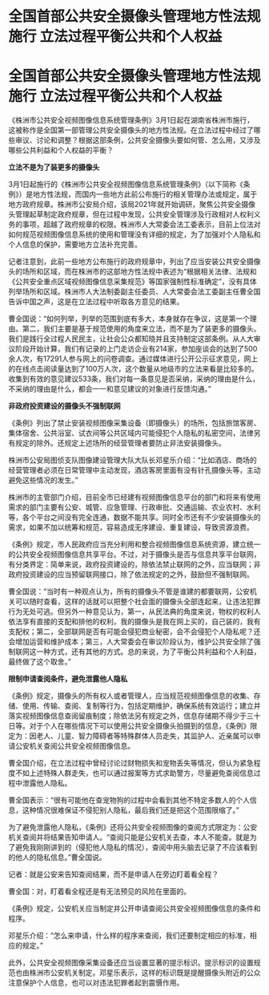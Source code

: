 # 全国首部公共安全摄像头管理地方性法规施行 立法过程平衡公共和个人权益

# 全国首部公共安全摄像头管理地方性法规施行 立法过程平衡公共和个人权益

《株洲市公共安全视频图像信息系统管理条例》3月1日起在湖南省株洲市施行，这被称作是全国第一部管理公共安全摄像头的地方性法规。在立法过程中经过了哪些审议、讨论和调整？根据这部条例，公共安全摄像头要如何管、怎么用，又涉及哪些公共利益和个人权益的平衡？

**立法不是为了装更多的摄像头**

3月1日起施行的《株洲市公共安全视频图像信息系统管理条例》（以下简称《条例》）是地方性法规，而国内一些地方此前公布施行的相关管理办法或规定，属于地方政府规章。株洲市公安局介绍，该局2021年就开始调研，聚焦公共安全摄像头管理起草制定政府规章，但在过程中发现，公共安全管理涉及行政相对人权利义务的事项，超越了政府规章的权限。株洲市人大常委会法工委表示，目前上位法对如何规范视频图像信息系统的使用和管理没有详细的规定，为了加强对个人隐私和个人信息的保护，需要地方立法补充完善。

记者注意到，此前一些地方公布施行的政府规章中，列出了应当安装公共安全摄像头的场所和区域，而在株洲市的这部地方性法规中表述为“根据相关法律、法规和《公共安全重点区域视频图像信息采集规范》等国家强制性标准确定”，没有具体列举场所和区域。株洲市人大法制委副主任委员、人大常委会法工委副主任曹全国告诉中国之声，这是在立法过程中听取各方意见的结果。

曹全国说：“如何列举，列举的范围到底有多大，本身就存在争议，这是第一个理由。第二，我们主要是基于规范使用的角度来立法，而不是为了装更多的摄像头。我们是践行全过程人民民主，让社会公众都知晓并且支持制定这部条例。从人大审议阶段开始计算，我们有记录的上门走访企业有214家，参加座谈会的达到了500余人次，有17291人参与网上的问卷调查。通过媒体进行公开公示征求意见，网上的在线点击阅读量达到了100万人次，这个数量从地级市的立法来看是比较多的。收集到有效的意见建议533条，我们对每一条意见是否采纳，采纳的理由是什么，不采纳的理由是什么，都会一一和意见建议的对象进行反馈沟通。”

**非政府投资建设的摄像头不强制联网**

《条例》列出了禁止安装视频图像采集设备（即摄像头）的场所，包括旅馆客房、集体宿舍、公共浴室、试衣间等公共区域内可能侵犯个人隐私的私密空间，法律另有规定的除外。还规定上述场所的经营管理者要防止非法安装摄像头。

株洲市公安局图侦支队图像建设管理大队大队长邓星乐介绍：“比如酒店、商场的经营管理者必须在日常管理中主动发现，酒店客房里面有没有针孔摄像头等，主动避免这些情况的发生。”

株洲市的主管部门介绍，目前全市已经建有视频图像信息平台的部门和将来有使用需求的部门主要有公安、城管、应急管理、行政审批、交通运输、农业农村、水利等，各个平台之间没有完全连通，数据不能共享。同时全市还有不少安装摄像头的需求，如果不加以统筹和规范，容易造成无序建设、重复建设，导致资源浪费。

《条例》规定，市人民政府应当充分利用和整合视频图像信息系统资源，建立统一的公共安全视频图像信息共享平台。不过，对于摄像头是否与信息共享平台联网，有分类界定：简单来说，政府投资建设的，除依法禁止联网的之外，应当联网；非政府投资建设的应当预留联网接口，除了依法规定的之外，鼓励但不强制联网。

曹全国说：“当时有一种观点认为，所有的摄像头不管是谁建的都要联网，公安机关可以随时查看，这样的话就可以把整个社会面的摄像头全部连起来，让违法犯罪行为无处可逃。但另外一种意见认为，第一，从民法典的角度来说，物权的权利人依法享有直接的支配和排他的权利，我的摄像头是我在网上买的，自己装的，我有支配权；第二，全部联网是否有可能会侵犯商业秘密，会不会侵犯个人隐私呢？还会增加运营和维护成本；第三，人大常委会在审议阶段认为，维护公共安全除了强制联网这一种方式，还有其他的方式。总的来说，为了平衡公共利益和个人利益，最终做了这个取舍。”

**限制申请查阅条件，避免泄露他人隐私**

《条例》规定，摄像头的所有权人或者管理人，应当规范视频图像信息的收集、存储、使用、传输、查阅、复制等行为，包括定期维护，确保系统有效运行；建立并落实视频图像信息查阅留痕制度；除依法另有规定之外，信息存储期不得少于三十日等。对于个人在哪些情况下可以使用公共安全摄像头拍摄到的信息，《条例》限定为：因老人、儿童、智力障碍者等特殊群体人员走失，其监护人、近亲属可以申请公安机关查阅公共安全视频图像信息。

曹全国介绍，在立法过程中曾经讨论过财物损失和宠物丢失等情况，但认为紧急程度不如上述特殊人群走失，也可以通过报案等方式求助警方，尽量避免查阅信息过程中泄露他人隐私。

曹全国表示：“很有可能他在查宠物狗的过程中会看到其他不特定多数人的个人信息，这种情况很难保证不侵犯别人隐私，最后我们还是把这个范围限缩了。”

为了避免泄露他人隐私，《条例》还将公共安全视频图像的查阅方式限定为：公安机关查阅并将结果告知申请人。“查阅只能是公安机关去查，本人不能查。就是为了避免我刚刚讲到的（侵犯他人隐私的情况），查阅中用头脑去记录了不应该看到的他人的隐私信息。”曹全国说。

记者：就是公安来告知查阅结果，而不是申请人在旁边盯着看全程？

曹全国：对，盯着看全程还是有无法预见的风险在里面的。

《条例》规定，公安机关应当制定并公开申请查阅公共安全视频图像信息的条件和程序。

邓星乐介绍：“怎么来申请，什么样的程序来查阅，我们还要制定相应的标准，相应的规定。”

此外，公共安全视频图像采集设备还应当设置显著的提示标识。提示标识的设置规范也由株洲市公安机关制定。邓星乐表示，这样的标识既是提醒摄像头附近的公众注意保护个人信息，也可以对违法犯罪者起到震慑作用。


